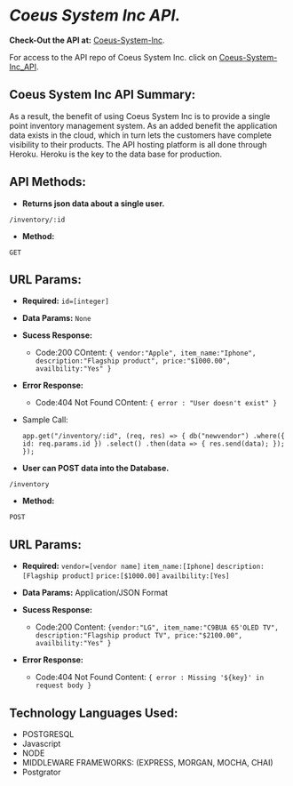 # **_Coeus System Inc API._**

**Check-Out the API at:**
[Coeus-System-Inc](https://coeus-system-inc.herokuapp.com/inventory).

For access to the API repo of Coeus System Inc. click on [Coeus-System-Inc_API](https://github.com/tchang46343/coeus-api-backend.git).

## Coeus System Inc API Summary:

As a result, the benefit of using Coeus System Inc is to provide a single point inventory management system. As an added benefit the application data exists in the cloud, which in turn lets the customers have complete visibility to their products. The API hosting platform is all done through Heroku. Heroku is the key to the data base for production.

## API Methods:

- **Returns json data about a single user.**

`/inventory/:id`

- **Method:**

`GET`

## URL Params:

- **Required:**
  `id=[integer]`

- **Data Params:**
  `None`

- **Sucess Response:**
  - Code:200
    COntent: `{ vendor:"Apple", item_name:"Iphone", description:"Flagship product", price:"$1000.00", availbility:"Yes" }`
- **Error Response:**

  - Code:404 Not Found
    COntent: `{ error : "User doesn't exist" }`

- Sample Call:

  `app.get("/inventory/:id", (req, res) => { db("newvendor") .where({ id: req.params.id }) .select() .then(data => { res.send(data); }); });`

- **User can POST data into the Database.**

`/inventory`

- **Method:**

`POST`

## URL Params:

- **Required:**
  `vendor=[vendor name]`
  `item_name:[Iphone]`
  `description:[Flagship product]`
  `price:[$1000.00]`
  `availbility:[Yes]`

* **Data Params:**
  Application/JSON Format

* **Sucess Response:**

  - Code:200
    Content: `{vendor:"LG", item_name:"C9BUA 65'OLED TV", description:"Flagship product TV", price:"$2100.00", availbility:"Yes" }`

* **Error Response:**
  - Code:404 Not Found
    Content: `{ error : Missing '${key}' in request body }`

## Technology Languages Used:

- POSTGRESQL
- Javascript
- NODE
- MIDDLEWARE FRAMEWORKS: (EXPRESS, MORGAN, MOCHA, CHAI)
- Postgrator
